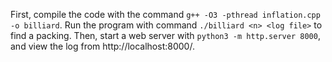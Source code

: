First, compile the code with the command `g++ -O3 -pthread inflation.cpp -o billiard`. Run the program with command `./billiard <n> <log file>` to find a packing. Then, start a web server with `python3 -m http.server 8000`, and view the log from http://localhost:8000/. 
